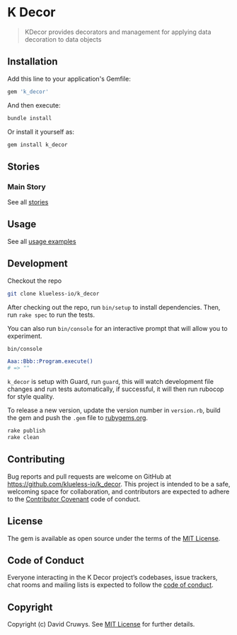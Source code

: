 # K Decor

> KDecor provides decorators and management for applying data decoration to data objects

## Installation

Add this line to your application's Gemfile:

```ruby
gem 'k_decor'
```

And then execute:

```bash
bundle install
```

Or install it yourself as:

```bash
gem install k_decor
```

## Stories

### Main Story



See all [stories](./STORIES.md)


## Usage

See all [usage examples](./USAGE.md)



## Development

Checkout the repo

```bash
git clone klueless-io/k_decor
```

After checking out the repo, run `bin/setup` to install dependencies. Then, run `rake spec` to run the tests. 

You can also run `bin/console` for an interactive prompt that will allow you to experiment.

```bash
bin/console

Aaa::Bbb::Program.execute()
# => ""
```

`k_decor` is setup with Guard, run `guard`, this will watch development file changes and run tests automatically, if successful, it will then run rubocop for style quality.

To release a new version, update the version number in `version.rb`, build the gem and push the `.gem` file to [rubygems.org](https://rubygems.org).

```bash
rake publish
rake clean
```

## Contributing

Bug reports and pull requests are welcome on GitHub at https://github.com/klueless-io/k_decor. This project is intended to be a safe, welcoming space for collaboration, and contributors are expected to adhere to the [Contributor Covenant](http://contributor-covenant.org) code of conduct.

## License

The gem is available as open source under the terms of the [MIT License](https://opensource.org/licenses/MIT).

## Code of Conduct

Everyone interacting in the K Decor project’s codebases, issue trackers, chat rooms and mailing lists is expected to follow the [code of conduct](https://github.com/klueless-io/k_decor/blob/master/CODE_OF_CONDUCT.md).

## Copyright

Copyright (c) David Cruwys. See [MIT License](LICENSE.txt) for further details.
